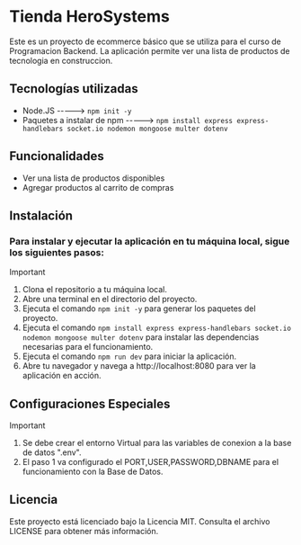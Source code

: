 # Tienda HeroSystems
Este es un proyecto de ecommerce básico que se utiliza para el curso de Programacion Backend. La aplicación permite ver una lista de productos de tecnologia en construccion.

## Tecnologías utilizadas
- Node.JS   ----->  `npm init -y` 
- Paquetes a instalar de npm   ----->  `npm install express express-handlebars socket.io nodemon mongoose multer dotenv`

## Funcionalidades
- Ver una lista de productos disponibles
- Agregar productos al carrito de compras
<!-- - Ver el carrito de compras
- Realizar una orden de compra -->

## Instalación

### Para instalar y ejecutar la aplicación en tu máquina local, sigue los siguientes pasos:

> [!IMPORTANT]
> 1. Clona el repositorio a tu máquina local.
> 2. Abre una terminal en el directorio del proyecto.
> 3. Ejecuta el comando `npm init -y` para generar los paquetes del proyecto.
> 4. Ejecuta el comando `npm install express express-handlebars socket.io nodemon mongoose multer dotenv` para instalar las dependencias necesarias para el funcionamiento.
> 5. Ejecuta el comando `npm run dev`  para iniciar la aplicación.
> 7. Abre tu navegador y navega a http://localhost:8080 para ver la aplicación en acción.

## Configuraciones Especiales
> [!IMPORTANT]
> 1. Se debe crear el entorno Virtual para las variables de conexion a la base de datos ".env".
> 2. El paso 1 va configurado el PORT,USER,PASSWORD,DBNAME para el funcionamiento con la Base de Datos.


## Licencia
Este proyecto está licenciado bajo la Licencia MIT. Consulta el archivo LICENSE para obtener más información.
